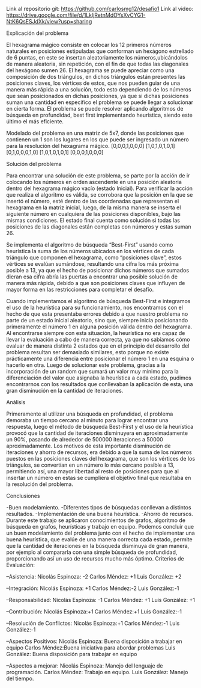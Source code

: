 Link al repositorio git:
https://github.com/carlosmg12/desafio1
Link al video:
https://drive.google.com/file/d/1LkljRetnMdOYsXvCYG1-NtK6QsESJdXk/view?usp=sharing

Explicación del problema

El hexagrama mágico consiste en colocar los 12 primeros números naturales en posiciones estipuladas que conforman un hexágono estrellado de 6 puntas, en este se insertan aleatoriamente los números,ubicándolos de manera aleatoria, sin repetición, con el fin de que todas las diagonales del hexágono sumen 26.
El hexagrama se puede apreciar como una composición de dos triángulos, en dichos triángulos están presentes las posiciones claves, los vértices de estos, que nos pueden guiar de una manera más rápida a una solución, todo esto dependiendo de los números que sean posicionados en dichas posiciones, ya que si dichas posiciones suman una cantidad en especifico el problema se puede llegar a solucionar en cierta forma.
El problema se puede resolver aplicando algoritmos de búsqueda en profundidad, best first implementando heurística, siendo este último el más eficiente.

Modelado del problema en una matriz de 5x7, donde las posiciones que contienen un 1 son los lugares en los que puede ser ingresado un número para la resolución del hexagrama mágico.
[0,0,0,1,0,0,0]
[1,0,1,0,1,0,1]
[0,1,0,0,0,1,0]
[1,0,1,0,1,0,1]
[0,0,0,1,0,0,0]

Solución del problema

Para encontrar una solución de este problema, se parte por la acción de ir colocando los números en orden ascendente en una posición aleatoria dentro del hexagrama mágico vacío (estado Inicial). Para verificar la acción que realiza el algoritmo es válida, se corrobora que la posición en la que se insertó el número, esté dentro de las coordenadas que representan el hexagrama en la matriz inicial, luego, de la misma manera se inserta el siguiente número en cualquiera de las posiciones disponibles, bajo las mismas condiciones.
El estado final cuenta como solución si todas las posiciones de las diagonales están completas con números y estas suman 26.

Se implementa el algoritmo de búsqueda “Best-First” usando como heurística la suma de los números ubicados en los vértices de cada triángulo que componen el hexagrama, como “posiciones clave”, estos vértices se evalúan sumándose, resultando una cifra los más próxima posible a 13, ya que el hecho de posicionar dichos números que sumados dieran esa cifra abría las puertas a encontrar una posible solución de manera más rápida, debido a que son posiciones claves que influyen de mayor forma en las restricciones para completar el desafío.

Cuando implementamos el algoritmo de búsqueda Best-First e integramos el uso de la heurística para su funcionamiento, nos encontramos con el hecho de que esta presentaba errores debido a que nuestro problema no parte de un estado inicial aleatorio, sino que, siempre inicia posicionando primeramente el número 1 en alguna posición válida dentro del hexagrama. Al encontrarse siempre con esta situación, la heurística no era capaz de llevar la evaluación a cabo de manera correcta, ya que no sabíamos cómo evaluar de manera distinta 2 estados que en el principio del desarrollo del problema resultan ser demasiado similares, esto porque no existe prácticamente una diferencia entre posicionar el número 1 en una esquina o hacerlo en otra. Luego de solucionar este problema, gracias a la incorporación de un random que sumará un valor muy mínimo para la diferenciación del valor que asignaba la heurística a cada estado, pudimos encontrarnos con los resultados que conllevaban la aplicación de esta, una gran disminución en la cantidad de iteraciones.


Análisis

Primeramente al utilizar una búsqueda en profundidad, el problema demoraba un tiempo cercano al minuto para lograr encontrar una respuesta, luego el método de búsqueda Best-First y el uso de la heurística provocó que la cantidad de iteraciones disminuyera en aproximadamente un 90%, pasando de alrededor de 500000 iteraciones a 50000 aproximadamente.
Los motivos de esta importante disminución de iteraciones y ahorro de recursos, era debido a que la suma de los números puestos en las posiciones claves del hexagrama, que son los vértices de los triángulos, se convertían en un número lo más cercano posible a 13, permitiendo así, una mayor libertad al resto de posiciones para que al insertar un número en estas se cumpliera el objetivo final que resultaba en la resolución del problema.

Conclusiones

-Buen modelamiento.
-Diferentes tipos de búsquedas conllevan a distintos resultados.
-Implementación de una buena heurística.
-Ahorro de recursos.
Durante este trabajo se aplicaron conocimientos de grafos, algoritmo de búsqueda en grafos, heurísticas y trabajo en equipo.
Podemos concluir que un buen modelamiento del problema junto con el hecho de implementar una buena heurística, que evalúe de una manera correcta cada estado, permite que la cantidad de iteraciones en la búsqueda disminuya de gran manera, por ejemplo al compararla con una simple búsqueda de profundidad, proporcionando así un uso de recursos mucho más óptimo.
Criterios de Evaluación:

–Asistencia:
Nicolás Espinoza: -2
Carlos Méndez: +1
Luis González: +2

–Integración:
Nicolás Espinoza: +1
Carlos Méndez:-2
Luis González:-1

–Responsabilidad:
Nicolás Espinoza: -1
Carlos Méndez: +1
Luis González: +1

–Contribución:
Nicolás Espinoza:+1
Carlos Méndez:+1
Luis González:-1

–Resolución de Conflictos:
Nicolás Espinoza:+1
Carlos Méndez:-1
Luis González:-1

–Aspectos Positivos:
	Nicolás Espinoza: Buena disposición a trabajar en equipo
Carlos Méndez:Buena iniciativa para abordar problemas
Luis González: Buena disposición para trabajar en equipo

–Aspectos a mejorar:
Nicolás Espinoza: Manejo del lenguaje de programación.
Carlos Méndez: Trabajo en equipo.
Luis González: Manejo del tiempo.